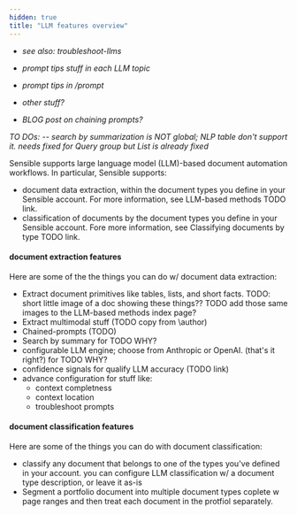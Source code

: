 ```yaml
---
hidden: true
title: "LLM features overview"
---
```


- *see also: troubleshoot-llms*

- *prompt tips stuff in each LLM topic*
- *prompt tips in /prompt*
- *other stuff?*
- *BLOG post on chaining prompts?*

*TO DOs: -- search by summarization is NOT global; NLP table don't support it.* *needs fixed for Query group but List is already fixed*

Sensible supports large language model (LLM)-based document automation workflows. In particular, Sensible supports:

- document data extraction, within the document types you define in your Sensible account. For more information, see LLM-based methods TODO link.
- classification of documents by the document types you define in your Sensible account. Fore more information, see Classifying documents by type TODO link.

#### document extraction features

Here are some of the the things you can do w/ document data extraction:

- Extract document primitives like tables, lists, and short facts. TODO: short little image of a doc showing these things??  TODO add those same images to the LLM-based methods index page?
- Extract multimodal stuff (TODO copy from \author)
- Chained-prompts (TODO)
- Search by summary for TODO WHY?
- configurable LLM engine; choose from Anthropic or OpenAI. (that's it right?) for TODO WHY?
- confidence signals for qualify LLM accuracy (TODO link)
- advance configuration for stuff like:
  - context completness
  - context location
  - troubleshoot prompts

#### document classification features

Here are some of the things you can do with document classification:

- classify any document that belongs to one of the types you've defined in your account. you can configure LLM classification w/ a document type description, or leave it as-is
- Segment a portfolio document into multiple document types coplete w page ranges and then treat each document in the protfiol separately.



